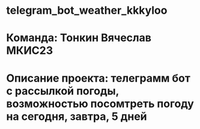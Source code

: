 # telegram_bot_weather_kkkyloo
# Команда: Тонкин Вячеслав МКИС23
# Описание проекта: телеграмм бот с рассылкой погоды, возможностью посомтреть погоду на сегодня, завтра, 5 дней
